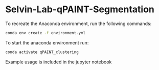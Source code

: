 # Selvin-Lab-qPAINT-Segmentation

To recreate the Anaconda environment, run the following commands:

```bash
conda env create -f environment.yml
```

To start the anaconda environment run:
```bash
conda activate qPAINT_clustering
```

Example usage is included in the jupyter notebook
